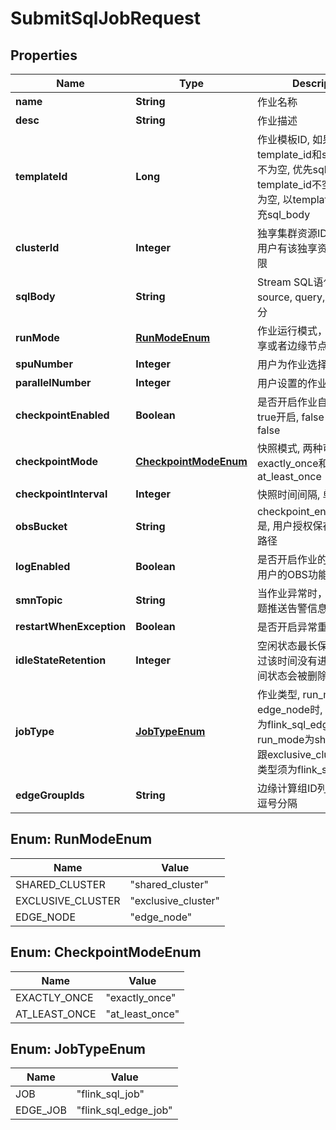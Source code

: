 
# SubmitSqlJobRequest

## Properties
Name | Type | Description | Notes
------------ | ------------- | ------------- | -------------
**name** | **String** | 作业名称 | 
**desc** | **String** | 作业描述 |  [optional]
**templateId** | **Long** | 作业模板ID, 如果template_id和sql_body都不为空, 优先sql_body; 如果template_id不空, sql_body为空, 以template_id内容填充sql_body |  [optional]
**clusterId** | **Integer** | 独享集群资源ID, 前提是当前用户有该独享资源的使用权限 |  [optional]
**sqlBody** | **String** | Stream SQL语句, 至少包含source, query, sink三个部分 |  [optional]
**runMode** | [**RunModeEnum**](#RunModeEnum) | 作业运行模式，共享或者独享或者边缘节点 | 
**spuNumber** | **Integer** | 用户为作业选择的SPU数量 |  [optional]
**parallelNumber** | **Integer** | 用户设置的作业并行数 |  [optional]
**checkpointEnabled** | **Boolean** | 是否开启作业自动快照功能, true开启, false关闭, 默认false |  [optional]
**checkpointMode** | [**CheckpointModeEnum**](#CheckpointModeEnum) | 快照模式, 两种可选, exactly_once和at_least_once |  [optional]
**checkpointInterval** | **Integer** | 快照时间间隔, 单位为秒 |  [optional]
**obsBucket** | **String** | checkpoint_enabled&#x3D;&#x3D;true是, 用户授权保存快照的OBS路径 |  [optional]
**logEnabled** | **Boolean** | 是否开启作业的日志上传到用户的OBS功能 |  [optional]
**smnTopic** | **String** | 当作业异常时，向该SMN主题推送告警信息 |  [optional]
**restartWhenException** | **Boolean** | 是否开启异常重启功能 |  [optional]
**idleStateRetention** | **Integer** | 空闲状态最长保留时间，超过该时间没有进行更新的中间状态会被删除，单位为秒 |  [optional]
**jobType** | [**JobTypeEnum**](#JobTypeEnum) | 作业类型, run_mode为edge_node时, 作业类型须为flink_sql_edge_job, run_mode为shared_cluster跟exclusive_cluster时, 作业类型须为flink_sql_job |  [optional]
**edgeGroupIds** | **String** | 边缘计算组ID列表, 多个ID以逗号分隔 |  [optional]


<a name="RunModeEnum"></a>
## Enum: RunModeEnum
Name | Value
---- | -----
SHARED_CLUSTER | &quot;shared_cluster&quot;
EXCLUSIVE_CLUSTER | &quot;exclusive_cluster&quot;
EDGE_NODE | &quot;edge_node&quot;


<a name="CheckpointModeEnum"></a>
## Enum: CheckpointModeEnum
Name | Value
---- | -----
EXACTLY_ONCE | &quot;exactly_once&quot;
AT_LEAST_ONCE | &quot;at_least_once&quot;


<a name="JobTypeEnum"></a>
## Enum: JobTypeEnum
Name | Value
---- | -----
JOB | &quot;flink_sql_job&quot;
EDGE_JOB | &quot;flink_sql_edge_job&quot;



